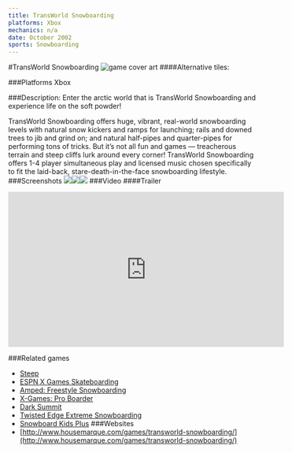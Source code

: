 ```yaml
---
title: TransWorld Snowboarding
platforms: Xbox
mechanics: n/a
date: October 2002
sports: Snowboarding
---
```

#TransWorld Snowboarding
![game cover art](//images.igdb.com/igdb/image/upload/t_cover_big/t1i9syslizdfvldcho6o.jpg "Logo Title Text 1")
####Alternative tiles:

###Platforms
Xbox

###Description:
Enter the arctic world that is TransWorld Snowboarding and experience life on the soft powder!

TransWorld Snowboarding offers huge, vibrant, real-world snowboarding levels with natural snow kickers and ramps for launching; rails and downed trees to jib and grind on; and natural half-pipes and quarter-pipes for performing tons of tricks. But it’s not all fun and games — treacherous terrain and steep cliffs lurk around every corner! TransWorld Snowboarding offers 1-4 player simultaneous play and licensed music chosen specifically to fit the laid-back, stare-death-in-the-face snowboarding lifestyle.
###Screenshots
<a target="_blank" href="//images.igdb.com/igdb/image/upload/t_cover_big/ofbaotddatfigwkbukzq.jpg"><img src="//images.igdb.com/igdb/image/upload/t_thumb/ofbaotddatfigwkbukzq.jpg"/></a><a target="_blank" href="//images.igdb.com/igdb/image/upload/t_cover_big/gs2z4wvc5wygynlpp6yg.jpg"><img src="//images.igdb.com/igdb/image/upload/t_thumb/gs2z4wvc5wygynlpp6yg.jpg"/></a><a target="_blank" href="//images.igdb.com/igdb/image/upload/t_cover_big/tugifcn9ufgdwqfbo0f4.jpg"><img src="//images.igdb.com/igdb/image/upload/t_thumb/tugifcn9ufgdwqfbo0f4.jpg"/></a>
###Video
####Trailer

<iframe width="560" height="315" src="https://www.youtube.com/embed/Gi8Sg6_776Y" frameborder="0" allowfullscreen></iframe>

###Related games
* [Steep](/games/steep-19554/)
* [ESPN X Games Skateboarding](/games/espn-x-games-skateboarding-6398/)
* [Amped: Freestyle Snowboarding](/games/amped-freestyle-snowboarding-5484/)
* [X-Games: Pro Boarder](/games/x-games-pro-boarder-44844/)
* [Dark Summit](/games/dark-summit-3869/)
* [Twisted Edge Extreme Snowboarding](/games/twisted-edge-extreme-snowboarding-3622/)
* [Snowboard Kids Plus](/games/snowboard-kids-plus-72103/)
###Websites
* [http://www.housemarque.com/games/transworld-snowboarding/](http://www.housemarque.com/games/transworld-snowboarding/)
